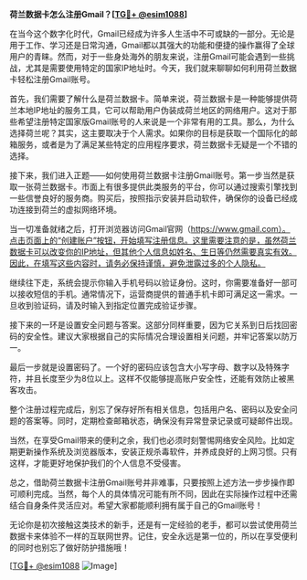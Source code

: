 **荷兰数据卡怎么注册Gmail？[[TG💪+ @esim1088](https://t.me/s/esim1088)]**

在当今这个数字化时代，Gmail已经成为许多人生活中不可或缺的一部分。无论是用于工作、学习还是日常沟通，Gmail都以其强大的功能和便捷的操作赢得了全球用户的青睐。然而，对于一些身处海外的朋友来说，注册Gmail可能会遇到一些挑战，尤其是需要使用特定的国家IP地址时。今天，我们就来聊聊如何利用荷兰数据卡轻松注册Gmail账号。

首先，我们需要了解什么是荷兰数据卡。简单来说，荷兰数据卡是一种能够提供荷兰本地IP地址的服务工具，它可以帮助用户伪装成荷兰地区的网络用户。这对于那些希望注册特定国家版Gmail账号的人来说是一个非常有用的工具。那么，为什么选择荷兰呢？其实，这主要取决于个人需求。如果你的目标是获取一个国际化的邮箱服务，或者是为了满足某些特定的应用程序要求，荷兰数据卡无疑是一个不错的选择。

接下来，我们进入正题——如何使用荷兰数据卡注册Gmail账号。第一步当然是获取一张荷兰数据卡。市面上有很多提供此类服务的平台，你可以通过搜索引擎找到一些信誉良好的服务商。购买后，按照指示安装并启动软件，确保你的设备已经成功连接到荷兰的虚拟网络环境。

当一切准备就绪之后，打开浏览器访问Gmail官网（https://www.gmail.com）。点击页面上的“创建账户”按钮，开始填写注册信息。这里需要注意的是，虽然荷兰数据卡可以改变你的IP地址，但其他个人信息如姓名、生日等仍然需要真实有效。因此，在填写这些内容时，请务必保持谨慎，避免泄露过多的个人隐私。

继续往下走，系统会提示你输入手机号码以验证身份。这时，你需要准备好一部可以接收短信的手机。通常情况下，运营商提供的普通手机卡即可满足这一需求。一旦收到验证码，请及时输入到指定位置完成验证步骤。

接下来的一环是设置安全问题与答案。这部分同样重要，因为它关系到日后找回密码的安全性。建议大家根据自己的实际情况合理设置相关问题，并牢记答案以防万一。

最后一步就是设置密码了。一个好的密码应该包含大小写字母、数字以及特殊字符，并且长度至少为8位以上。这样不仅能够提高账户安全性，还能有效防止被黑客攻击。

整个注册过程完成后，别忘了保存好所有相关信息，包括用户名、密码以及安全问题的答案等。同时，定期检查邮箱状态，确保没有异常登录记录或可疑邮件出现。

当然，在享受Gmail带来的便利之余，我们也必须时刻警惕网络安全风险。比如定期更新操作系统及浏览器版本，安装正规杀毒软件，并养成良好的上网习惯。只有这样，才能更好地保护我们的个人信息不受侵害。

总之，借助荷兰数据卡注册Gmail账号并非难事，只要按照上述方法一步步操作即可顺利完成。当然，每个人的具体情况可能有所不同，因此在实际操作过程中还需结合自身条件灵活应对。希望大家都能顺利拥有属于自己的Gmail账号！

无论你是初次接触这类技术的新手，还是有一定经验的老手，都可以尝试使用荷兰数据卡来体验不一样的互联网世界。记住，安全永远是第一位的，所以在享受便利的同时也别忘了做好防护措施哦！

[[TG💪+ @esim1088](https://t.me/s/esim1088) ![Image](https://i.postimg.cc/4NQfJmqS/Snipaste-2025-05-13-00-14-12.png)]